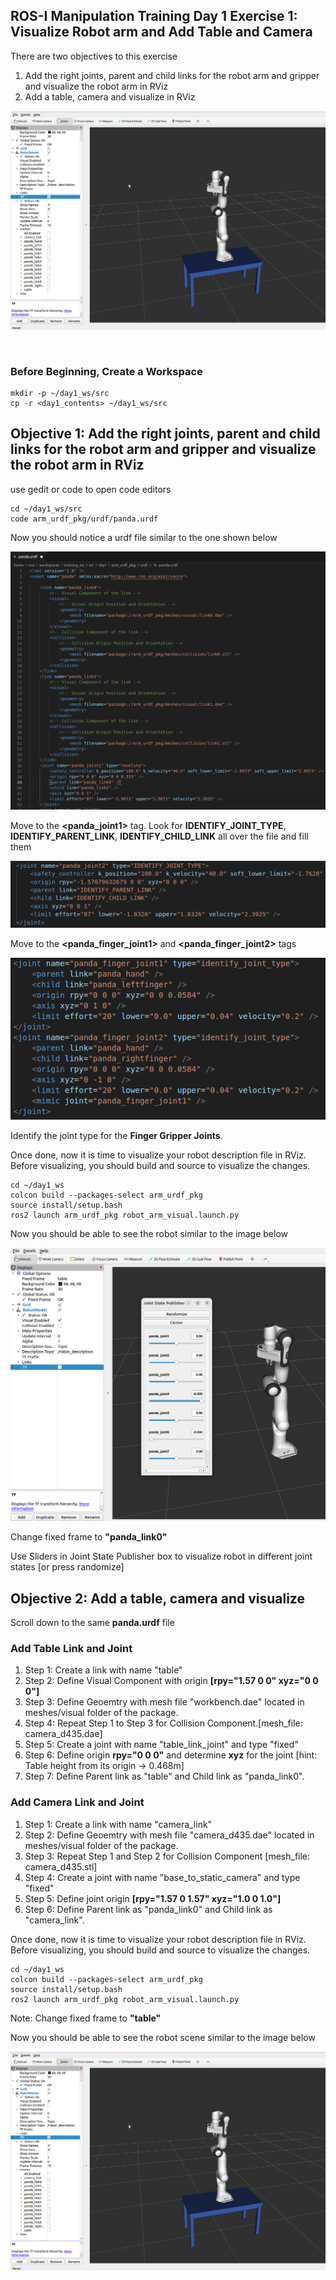 ## ROS-I Manipulation Training Day 1 Exercise 1: Visualize Robot arm and Add Table and Camera

There are two objectives to this exercise

1) Add the right joints, parent and child links for the robot arm and gripper and visualize the robot arm in RViz
2) Add a table, camera and visualize in RViz
   
![Exercise1](https://github.com/shalman-khan/ros2_training_manipulation_2023/blob/day1/students_copy/misc_files/Exercise1_image1.png)

<br>

### Before Beginning, Create a Workspace 
```
mkdir -p ~/day1_ws/src
cp -r <day1_contents> ~/day1_ws/src
```

## Objective 1: Add the right joints, parent and child links for the robot arm and gripper and visualize the robot arm in RViz
use gedit or code to open code editors

```
cd ~/day1_ws/src
code arm_urdf_pkg/urdf/panda.urdf
```

Now you should notice a urdf file similar to the one shown below

![Urdf_img](https://github.com/shalman-khan/ros2_training_manipulation_2023/blob/day1/students_copy/misc_files/urdf_file_image.png)

Move to the **<panda_joint1>** tag. Look for **IDENTIFY_JOINT_TYPE**, **IDENTIFY_PARENT_LINK**, **IDENTIFY_CHILD_LINK** all over the file and fill them

![Identify_joint_robot_links](https://github.com/shalman-khan/ros2_training_manipulation_2023/blob/day1/students_copy/misc_files/ex1_identify_joint_parent_child.png)


Move to the **<panda_finger_joint1>** and **<panda_finger_joint2>** tags

![Identify_joint](https://github.com/shalman-khan/ros2_training_manipulation_2023/blob/day1/students_copy/misc_files/joint_type.png)

Identify the joint type for the **Finger Gripper Joints**.

Once done, now it is time to visualize your robot description file in RViz. 
Before visualizing, you should build and source to visualize the changes. 

```
cd ~/day1_ws
colcon build --packages-select arm_urdf_pkg
source install/setup.bash
ros2 launch arm_urdf_pkg robot_arm_visual.launch.py
```

Now you should be able to see the robot similar to the image below

![Identify_joint](https://github.com/shalman-khan/ros2_training_manipulation_2023/blob/day1/students_copy/misc_files/first_viz.png)

Change fixed frame to **"panda_link0"**

Use Sliders in Joint State Publisher box to visualize robot in different joint states [or press randomize]

## Objective 2: Add a table, camera and visualize

Scroll down to the same **panda.urdf** file 

### Add Table Link and Joint

1) Step 1: Create a link with name "table"
2) Step 2: Define Visual Component with origin **[rpy="1.57 0 0" xyz="0 0 0"]**
3) Step 3: Define Geoemtry with mesh file "workbench.dae" located in meshes/visual folder of the package.
4) Step 4: Repeat Step 1 to Step 3 for Collision Component.[mesh_file: camera_d435.dae]
5) Step 5: Create a joint with name "table_link_joint" and type "fixed"
6) Step 6: Define origin **rpy="0 0 0"** and determine **xyz** for the joint [hint: Table height from its origin -> 0.468m]
7) Step 7: Define Parent link as "table" and Child link as "panda_link0". 

### Add Camera Link and Joint

1) Step 1: Create a link with name "camera_link"
3) Step 2: Define Geoemtry with mesh file "camera_d435.dae" located in meshes/visual folder of the package.
4) Step 3: Repeat Step 1 and Step 2 for Collision Component [mesh_file: camera_d435.stl]
5) Step 4: Create a joint with name "base_to_static_camera" and type "fixed"
6) Step 5: Define joint origin **[rpy="1.57 0 1.57" xyz="1.0 0 1.0"]**
7) Step 6: Define Parent link as "panda_link0" and Child link as "camera_link".


Once done, now it is time to visualize your robot description file in RViz. 
Before visualizing, you should build and source to visualize the changes. 

```
cd ~/day1_ws
colcon build --packages-select arm_urdf_pkg
source install/setup.bash
ros2 launch arm_urdf_pkg robot_arm_visual.launch.py
```

Note: Change fixed frame to **"table"**


Now you should be able to see the robot scene similar to the image below

![Exercise1](https://github.com/shalman-khan/ros2_training_manipulation_2023/blob/day1/students_copy/misc_files/Exercise1_image1.png)


